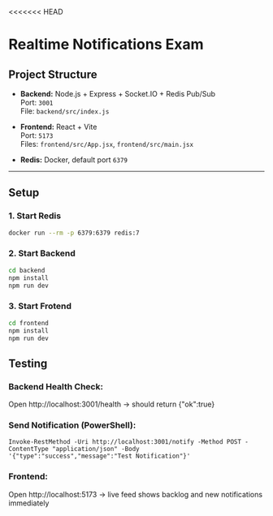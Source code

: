 <<<<<<< HEAD
# Realtime Notifications Exam

## Project Structure

- **Backend:** Node.js + Express + Socket.IO + Redis Pub/Sub  
  Port: `3001`  
  File: `backend/src/index.js`

- **Frontend:** React + Vite  
  Port: `5173`  
  Files: `frontend/src/App.jsx`, `frontend/src/main.jsx`

- **Redis:** Docker, default port `6379`

---

## Setup

### 1. Start Redis
```bash
docker run --rm -p 6379:6379 redis:7
```

### 2. Start Backend 
```bash
cd backend
npm install
npm run dev
```

### 3. Start Frotend
```bash
cd frontend
npm install
npm run dev
```

## Testing

### Backend Health Check:
Open http://localhost:3001/health
→ should return {"ok":true}

### Send Notification (PowerShell):

```
Invoke-RestMethod -Uri http://localhost:3001/notify -Method POST -ContentType "application/json" -Body '{"type":"success","message":"Test Notification"}'
```

### Frontend:
Open http://localhost:5173
→ live feed shows backlog and new notifications immediately
